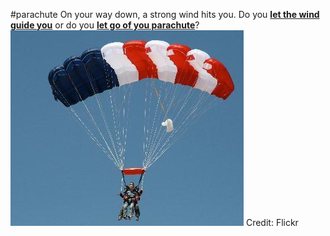 #parachute
On your way down, a strong wind hits you. Do you [**let the wind guide you**](ship.md) or do you [**let go of you parachute**](island.md)?
![](parachute.png)
Credit: Flickr